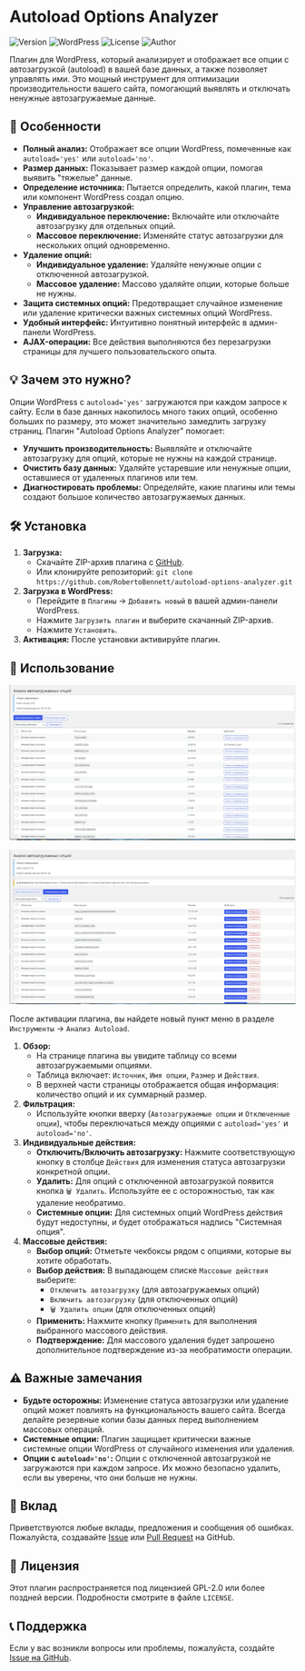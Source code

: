# Autoload Options Analyzer

![Version](https://img.shields.io/badge/Version-1.5-blue.svg)
![WordPress](https://img.shields.io/badge/WordPress-5.0%2B-blue.svg)
![License](https://img.shields.io/badge/License-GPL--2.0%2B-green.svg)
![Author](https://img.shields.io/badge/Author-Robert%20Bennett-lightgrey.svg)

Плагин для WordPress, который анализирует и отображает все опции с автозагрузкой (autoload) в вашей базе данных, а также позволяет управлять ими. Это мощный инструмент для оптимизации производительности вашего сайта, помогающий выявлять и отключать ненужные автозагружаемые данные.

## 🚀 Особенности

*   **Полный анализ:** Отображает все опции WordPress, помеченные как `autoload='yes'` или `autoload='no'`.
*   **Размер данных:** Показывает размер каждой опции, помогая выявить "тяжелые" данные.
*   **Определение источника:** Пытается определить, какой плагин, тема или компонент WordPress создал опцию.
*   **Управление автозагрузкой:**
    *   **Индивидуальное переключение:** Включайте или отключайте автозагрузку для отдельных опций.
    *   **Массовое переключение:** Изменяйте статус автозагрузки для нескольких опций одновременно.
*   **Удаление опций:**
    *   **Индивидуальное удаление:** Удаляйте ненужные опции с отключенной автозагрузкой.
    *   **Массовое удаление:** Массово удаляйте опции, которые больше не нужны.
*   **Защита системных опций:** Предотвращает случайное изменение или удаление критически важных системных опций WordPress.
*   **Удобный интерфейс:** Интуитивно понятный интерфейс в админ-панели WordPress.
*   **AJAX-операции:** Все действия выполняются без перезагрузки страницы для лучшего пользовательского опыта.

## 💡 Зачем это нужно?

Опции WordPress с `autoload='yes'` загружаются при каждом запросе к сайту. Если в базе данных накопилось много таких опций, особенно больших по размеру, это может значительно замедлить загрузку страниц. Плагин "Autoload Options Analyzer" помогает:

*   **Улучшить производительность:** Выявляйте и отключайте автозагрузку для опций, которые не нужны на каждой странице.
*   **Очистить базу данных:** Удаляйте устаревшие или ненужные опции, оставшиеся от удаленных плагинов или тем.
*   **Диагностировать проблемы:** Определяйте, какие плагины или темы создают большое количество автозагружаемых данных.

## 🛠️ Установка

1.  **Загрузка:**
    *   Скачайте ZIP-архив плагина с [GitHub](https://github.com/RobertoBennett/autoload-options-analyzer).
    *   Или клонируйте репозиторий: `git clone https://github.com/RobertoBennett/autoload-options-analyzer.git`
2.  **Загрузка в WordPress:**
    *   Перейдите в `Плагины` -> `Добавить новый` в вашей админ-панели WordPress.
    *   Нажмите `Загрузить плагин` и выберите скачанный ZIP-архив.
    *   Нажмите `Установить`.
3.  **Активация:** После установки активируйте плагин.

## 🚀 Использование

![Автозагружаемые опции](img/screen_1.png)

![Отключенные опции](img/screen_2.png)

После активации плагина, вы найдете новый пункт меню в разделе `Инструменты` -> `Анализ Autoload`.

1.  **Обзор:**
    *   На странице плагина вы увидите таблицу со всеми автозагружаемыми опциями.
    *   Таблица включает: `Источник`, `Имя опции`, `Размер` и `Действия`.
    *   В верхней части страницы отображается общая информация: количество опций и их суммарный размер.
2.  **Фильтрация:**
    *   Используйте кнопки вверху (`Автозагружаемые опции` и `Отключенные опции`), чтобы переключаться между опциями с `autoload='yes'` и `autoload='no'`.
3.  **Индивидуальные действия:**
    *   **Отключить/Включить автозагрузку:** Нажмите соответствующую кнопку в столбце `Действия` для изменения статуса автозагрузки конкретной опции.
    *   **Удалить:** Для опций с отключенной автозагрузкой появится кнопка `🗑️ Удалить`. Используйте ее с осторожностью, так как удаление необратимо.
    *   **Системные опции:** Для системных опций WordPress действия будут недоступны, и будет отображаться надпись "Системная опция".
4.  **Массовые действия:**
    *   **Выбор опций:** Отметьте чекбоксы рядом с опциями, которые вы хотите обработать.
    *   **Выбор действия:** В выпадающем списке `Массовые действия` выберите:
        *   `Отключить автозагрузку` (для автозагружаемых опций)
        *   `Включить автозагрузку` (для отключенных опций)
        *   `🗑️ Удалить опции` (для отключенных опций)
    *   **Применить:** Нажмите кнопку `Применить` для выполнения выбранного массового действия.
    *   **Подтверждение:** Для массового удаления будет запрошено дополнительное подтверждение из-за необратимости операции.

## ⚠️ Важные замечания

*   **Будьте осторожны:** Изменение статуса автозагрузки или удаление опций может повлиять на функциональность вашего сайта. Всегда делайте резервные копии базы данных перед выполнением массовых операций.
*   **Системные опции:** Плагин защищает критически важные системные опции WordPress от случайного изменения или удаления.
*   **Опции с `autoload='no'`:** Опции с отключенной автозагрузкой не загружаются при каждом запросе. Их можно безопасно удалить, если вы уверены, что они больше не нужны.

## 🤝 Вклад

Приветствуются любые вклады, предложения и сообщения об ошибках. Пожалуйста, создавайте [Issue](https://github.com/RobertoBennett/autoload-options-analyzer/issues) или [Pull Request](https://github.com/RobertoBennett/autoload-options-analyzer/pulls) на GitHub.

## 📄 Лицензия

Этот плагин распространяется под лицензией GPL-2.0 или более поздней версии. Подробности смотрите в файле `LICENSE`.

## 📞 Поддержка

Если у вас возникли вопросы или проблемы, пожалуйста, создайте [Issue на GitHub](https://github.com/RobertoBennett/autoload-options-analyzer/issues).
